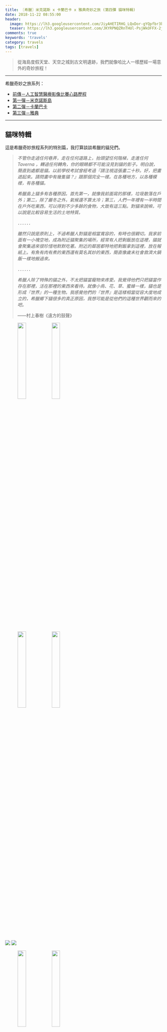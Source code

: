 ```yaml
---
title: 〖希臘〗米克諾斯 x 卡蘭巴卡 x 雅典奇妙之旅 (第四彈 貓咪特輯)
date: 2018-11-22 08:55:00
header:
  image: https://lh3.googleusercontent.com/JiyAHETIRHG_LQxDor-gYQpfbr3kN-xgUSdGDJcfQW_TY3h5WPYa1m7CNGXGtDBl_ePFDd2ZcYYug4EYjZ4p4aNuCZKDESrQwnaVcV7hecaGQN2qxL7idQ9ZcAStYlL9kQTDHsQVRQ=w2400
  teaser: https://lh3.googleusercontent.com/JKYRPNQZRnTHUl-PsjWkOFFX-2juLaRWWm09Ot0VRmpP9o5I5m-1DiH1zrNZkvfpCGMjhA-R3jVqY-BJLrBoLLeUzJRMIxCMKeiEHVWoJC5t2QixlXx_yjoZRf_FDuG0f1UnEIVz5g=w2400
comments: true
keywords: 'travels'
category: travels
tags: [travels]
---
```


> 從海島度假天堂、天空之城到古文明遺跡，我們就像哈比人一樣歷經一場意外的奇妙旅程！

---

希臘奇妙之旅系列：
* [前傳－人工智慧醫療影像比賽心路歷程](https://min-sheng.github.io/competetion/The_Third_Place_for_ICIP_VIP_CUP-CT_Lung_Tumor_Segmentation_Competition/)
* [第一彈－米克諾斯島](https://min-sheng.github.io/travels/希臘-米克諾斯_x_卡蘭巴卡_x_雅典奇妙之旅_(第一彈_米克諾斯島)/)
* [第二彈－卡蘭巴卡](https://min-sheng.github.io/travels/希臘-米克諾斯_x_卡蘭巴卡_x_雅典奇妙之旅_(第二彈_卡蘭巴卡)/)
* [第三彈－雅典](https://min-sheng.github.io/travels/希臘-米克諾斯_x_卡蘭巴卡_x_雅典奇妙之旅_(第三彈_雅典)/)

---

## 貓咪特輯

這是希臘奇妙旅程系列的特別篇，我打算談談希臘的貓兒們。

> *不管你走過任何巷弄，走在任何道路上，抬頭望任何階梯，走進任何 Taverna ，轉過任何轉角，你的眼睛都不可能沒見到貓的影子。明白說，簡直到處都是貓。以前學校考試曾經考過『請注視這張畫二十秒。好，把畫遮起來。請問畫中有幾隻貓？』跟那個完全一樣。在各種地方，以各種模樣，有各種貓。*
> 
> *希臘島上貓多有各種原因。首先第一，就像我前面寫的那樣，垃圾散落在戶外；第二，除了嚴冬之外，氣候還不算太冷；第三，人們一年裡有一半時間在戶外吃東西，可以得到不少多餘的食物，大致有這三點。對貓來說嘛，可以說是比較容易生活的土地特質。*
> 
> *．．．．．．*
> 
> *雖然只說是原則上，不過希臘人對貓是相當寬容的，有時也很親切。我家前面有一小塊空地，成為附近貓聚集的場所，經常有人把剩飯放在這裡，貓就會聚集過來很珍惜地默默吃著。附近的鄰居都特地把剩飯拿到這裡，放在報紙上。有魚有肉有煮的東西還有莫名其妙的東西，簡直像歲末社會救濟大鍋飯一樣地搬過來。*
> 
> *．．．．．．*
> 
> *希臘人除了特殊的貓之外，不太把貓當寵物來疼愛。我覺得他們只把貓當作存在那裡，活在那裡的東西來看待。就像小鳥、花、草、蜜蜂一樣，貓也是形成『世界』的一種生物。我感覺他們的『世界』是這樣相當從容大度地成立的，希臘鄉下貓很多的真正原因，我想可能是從他們的這種世界觀而來的吧。*
>
> ——村上春樹《遠方的鼓聲》

<figure class="half">
    <img src="https://lh3.googleusercontent.com/_tQkcB4Rrv7gxrMNGgb2AW3_LvbaUvUUGZRpVIjJcrKBCBcRYMHf61FCJxu3c1T3gizVabA1Mo2_VEoICXJCakMkxoN34C8dOEXZ0fkkzi2O25uvO1ko2bcNn1Oi4-y7yX2GzXD7YQ=w2400" height="25%" width="25%">
    <img src="https://lh3.googleusercontent.com/_lXwKztJ0LGdscyJtdBH54DtWgBl1fpU_e1IpbZVvO2fnF-nwqVTSbxzoEDR0gFthoPRY8WC5rrvZS7rLM3yQFjCFKlKjJrt93u8Jb9Q7G3ZAuum-RNpWcgZjbXFtAN2Bs-rsHSNlA=w2400" height="25%" width="25%">
</figure>

<figure class="half">
    <img src="https://lh3.googleusercontent.com/KIDjMkwnMSN-eXfDr6e7TGQPFRlnQR6ToIihAtFAk5hr8sRsJDTOBccsi0jnzQAgTrVdzdDL21QnWGXN9-e8sIfFIicMpztSxIoR7FtgTj9FnkuzhGn9I8X7wDe-lRzDUfAAG-FeEA=w2400" height="25%" width="25%">
    <img src="https://lh3.googleusercontent.com/jD1V2urd5OwUEz_6Jt6Tsg1OqauCUM2BPnAvAJocosoAQbsTS4f-G3Pu6IMFWgvpysAZBlr7cg_fd40Pr3r226PujR72Ww0uukiB-YNjkYWyNsADLdfwslIzJBh3Kkcff4nANNvq3A=w2400" height="25%" width="25%">
</figure>

<img src="https://lh3.googleusercontent.com/rKhzZS6xp7YgIMNXwLNwjzXtyNCkII0QILc5bCR0pZ2J-kb-HDJkcRPMQBEePLbM-3UWVkUPtq-Voe8K71wmVMg3eFiPRm0g8MUYORM2tcA8wRAQMxO7fWQSO1EBJfXpTKNl7zzgeQ=w2400">

<img src="https://lh3.googleusercontent.com/gK195hV_z8HJzcBM18hQWLHGiBUKv4VkfKwRzjXZN547hBy1VYkVmGGOZ_odvt4O8Ad9Qity4nCIdJe1K01tKkvHMarIT_uJFrMWkKwOMDobufVLSmLDV6fKsblbQlzJhpADboHK_A=w2400">

<figure class="half">
    <img src="https://lh3.googleusercontent.com/W_ZXZLNIXFDW7eEcD2akX-g42PoJ-ZPQIwo3F42w9V-JyuYlYc609pMGrSc3c0iSkw9KQWNsPbuqU8aFxwMu5z-ktRo0ddozxdPNWEXZncVAmpP7-2u6-oRnAeK7FjHSi1c3-RLHOg=w2400" height="25%" width="25%">
    <img src="https://lh3.googleusercontent.com/MLUl_sNRgdo2Hg9yJdxETWWzl31T7LKZIieWMj5grPeJC8_6F0M4irzf-9ZTFr14f0UdoaoAv1VjVKXjeT5jk13QjRqlip-aeHdF8wOYFkeSQCBcFKjC8qgWx0r26eL6xigq89mWsQ=w2400" height="25%" width="25%">
</figure>

<figure class="half">
    <img src="https://lh3.googleusercontent.com/fm9xnxQKAmaUY3xFonp-rH4zh2vxG3_nG3luZ8iIDfSRo630xrvvMlok2D-8cLEXsoA4u-8w0lTGvJx-lvluuWwVIARJssYaAfDR2WH08ZynDQu-vz5LHJlj9_TLwWpmZG_55fyF_g=w2400" height="25%" width="25%">
    <img src="https://lh3.googleusercontent.com/oWaCwxbFLHI6z7GfXQrrucrMgEH0cgCgL7i2DJRe-TPbltW4km-oyMb71prkCRNxbdgG-DhsQ_A_1QWmsB8YNXVljz3n-l2SRZztWSqLMd5pw8CRqRMZVwPsrkSJajdY4a9vFY_aoQ=w2400" height="25%" width="25%">
</figure>

<figure class="half">
    <img src="https://lh3.googleusercontent.com/gYPIlAe-4f8TBTBqhfb521zPoeqvBD1s1m6ToQeI-IAy7PAkzqxr5SereMPWwlmQBE19h5djNX0BpgHNAyKhILgBax-EmU4-qOcuaS7dur3pqFksX71-EO_3LOHfApTdu3leyG49tA=w2400" height="25%" width="25%">
    <img src="https://lh3.googleusercontent.com/sPIGjRJHyhnwFTSOJfXt6IALbcQODx3rxYRj1T8rlpKh_N-A3tP_dyUJHeTFnDD_2Fw2K3-spkOSIeMKz82pYFv_Yiq0gqDMN_5AA5oYOm-1Uh_BsPLa8ZQyINFZBkLar_T2n9aKpg=w2400" height="25%" width="25%">
</figure>

<figure class="half">
    <img src="https://lh3.googleusercontent.com/BqArM7ZSm4zssrfpoW0yczdbGH6qHru_nXea7x4mhdOmx4bhTpInZXA7UziTa4n2Zq608Fpq-AXXCCjAp39Hx5DbD3kXMfBNFb1RBRC5wW5xH2BXK8DVtn3mONiAYeT66R2WY_1Nbg=w2400" height="25%" width="25%">
    <img src="https://lh3.googleusercontent.com/u0-0mFxHlB1URLPKEyqAwZi1UsVY1VguU6VOQkFe_PDRP7UAZ6Dsoog68zljVaVzTLUHJzj_rGGCwG4Oi26LOUdbg0z0Zhkiol5r2l9y3lk7zoIDE-OoR3WN1LkH3NOVYZjBfqbAIw=w2400" height="25%" width="25%">
</figure>

<figure class="half">
    <img src="https://lh3.googleusercontent.com/nq2KoBpl1wDMufXyMu4UtZgvE7gUyx0hwGCqL5AAYPFOVB_1EOpZy6dOrOV1yT-6xbfR5RpJNV5ltT4v0vmVv-_D60kiHEbN-VLc4ccdx92d8c-o_jHYnjX_YG6U3k8VJne6nzMuYA=w2400" height="25%" width="25%">
    <img src="https://lh3.googleusercontent.com/wMnbTNGGd3CAiTMeIqsvuyf4OLAgRcet1GTTIiedZCXglDtFWaXMRO9VVWTLSGN2Y17W57XRAHo01zTPzrUI8rNHFE09tDDBsxKVnQzoJPMsfdEfUaWcr_7BcOMZDh5YUK8mNLyOFA=w2400" height="25%" width="25%">
</figure>

<figure class="half">
    <img src="https://lh3.googleusercontent.com/68cSzJdNoqGRbwAcSAEUAz3iVEKtH019f6tzEcpJtwXmYvyOLfLIrdHrSt6g3CB6VcO8zYq6mi2zIxlBOLvmA_6M2sC9dTUJg3SaKrUUu8bs_RxloDB3KNn3MgIhQ0z8zYHvjM3oGA=w2400" height="25%" width="25%">
    <img src="https://lh3.googleusercontent.com/n1Hd_z5wGdcYrjDfOuqgK-wSUvQvuqynVDEdEvzwcPTinc1mzzBPmnMosPMdx4DONL2vWZA2y8w1VXZFURwzvV_kRZZ3wI-tlJAitbbMNBfVoWTO0-c6jeyDJLU08TrWl1N-VyUrQw=w2400" height="25%" width="25%">
</figure>

<img src="https://lh3.googleusercontent.com/o4PttKIlJrsKPPFuZFfc7hRc1oa8Yq4-OZy5ifwmlcUvj00Ytuuasfq50La9YGPBK2aHL-RpTuPXZDrBFtA-o7pyz_ByrfhgSFV_Et5prfKsiqjinqJmqniuCUWBMtJwWY3yokI_2w=w2400">


<img src="https://lh3.googleusercontent.com/ls8OVtuyZqjCfgCMmwFUaAiBg-EoLNEsT-PfTsak6K0zcPRyaCcPEaoHZLh0J-9IMS4TvhvRttWg6frr1Z2KQdqhI0QQxzV27ussWt7iZIptNS-sv8A1c125WACljz50xMSMndgqoQ=w2400">

<img src="https://lh3.googleusercontent.com/agV5x8OKHwjQck0cRrxAkEoM8QXIRn10BVXmE10JrZrgqCi1BY58fVjdwFA5NpxnAb7_g9ipcAsOnTXd3A8_jfhvTODTELFRRRCugiWNqSty5jv0fynrrjyBIRBUHwUzahj306N-og=w2400">

<img src="https://lh3.googleusercontent.com/JKYRPNQZRnTHUl-PsjWkOFFX-2juLaRWWm09Ot0VRmpP9o5I5m-1DiH1zrNZkvfpCGMjhA-R3jVqY-BJLrBoLLeUzJRMIxCMKeiEHVWoJC5t2QixlXx_yjoZRf_FDuG0f1UnEIVz5g=w2400">

<img src="https://lh3.googleusercontent.com/kDeOYETN4ihr_Qyb5Ldjt-W72iZ3rE39nUw8d1oWOg-IvXIlXW0u6esrTLN7JZssLbiFM77NDJVxyb5Fh-Yk37lmE1ebwjodAesJiaAxfC9Cxf5rSVEIAOzCw0SQ5Rg27As8JkveUQ=w2400">

<img src="https://lh3.googleusercontent.com/JYV7PXbePeR6riMAcHVjqTIizOp-Q5Sx08QVihtOEXLWsnAJpOGZvo7v8CW6uNwBprX79AG7q_3i0hQF031HbqdLhzjWf2Lf7IeQzLiP3GuGPV8hpv1nfp4GB9zINeFDuypyO8vOFA=w2400">

<img src="https://lh3.googleusercontent.com/AGduZWKbJxrHLkjQZxdNxN3BvKlY7NFSdgt63NHmEYS_j-p2nGUWROljNyUfILPUcV8BR9X4rnZmX02uQBu_vQuhvFBvSY0M87mp7amAuBDHMJN8t-YTGNMq5RU-GXcOrRNkEKGPrQ=w2400">

<img src="https://lh3.googleusercontent.com/K7ZK1zFgwPD1E_nAyZ-sg1g3r7rlUi1M4cNiNfpILPrnK7kVggy2nGfPCm0QOTERDcmWd4uZfL1US5J495lsU71lYPEKn5ASY0iL31T-tjWnluDITbNXXlL-NBY3bJQAHHhd5mjJzw=w2400">

<img src="https://lh3.googleusercontent.com/VfCQiM1XqLLVWvMSHQs4WcfYc0DFGSfnOFZ_N71N8QMgUap2bRI06NeyuguuFlwbx5TAIHVKA5R0TikJ0nSSKMGFZwYe_e2otXgQz8LTAI8jVf77D-B2R--LEa8l4IEzvHDCbgyhUg=w2400">
